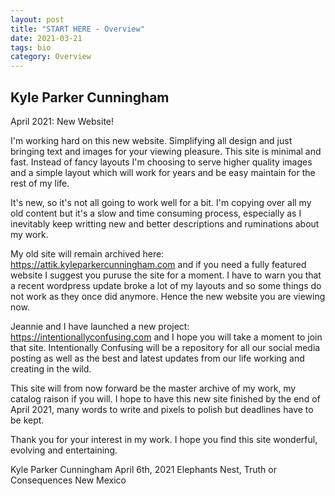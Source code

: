 ```yaml
---
layout: post
title: "START HERE - Overview" 
date: 2021-03-21
tags: bio
category: Overview 
---
```


## Kyle Parker Cunningham

April 2021: New Website!

I'm working hard on this new website.  Simplifying all design and just bringing text and images for your viewing pleasure.  This site is minimal and fast.  Instead of fancy layouts I'm choosing to serve higher quality images and a simple layout which will work for years and be easy maintain for the rest of my life.  

It's new, so it's not all going to work well for a bit.  I'm copying over all my old content but it's a slow and time consuming process, especially as I inevitably keep writting new and better descriptions and ruminations about my work.  

My old site will remain archived here: https://attik.kyleparkercunningham.com  and if you need a fully featured website I suggest you puruse the site for a moment.  I have to warn you that a recent wordpress update broke a lot of my layouts and so some things do not work as they once did anymore.  Hence the new website you are viewing now.  

Jeannie and I have launched a new project: https://intentionallyconfusing.com and I hope you will take a moment to join that site.  Intentionally Confusing will be a repository for all our social media posting as well as the best and latest updates from our life working and creating in the wild.  

This site will from now forward be the master archive of my work, my catalog raison if you will.  I hope to have this new site finished by the end of April 2021, many words to write and pixels to polish but deadlines have to be kept. 

Thank you for your interest in my work.  I hope you find this site wonderful, evolving and entertaining. 

Kyle Parker Cunningham
April 6th, 2021
Elephants Nest, Truth or Consequences New Mexico